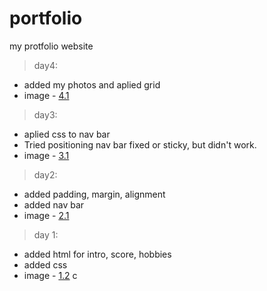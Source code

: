 # portfolio
my protfolio website

>day4:
- added my photos and aplied grid 
- image - [4.1](/progressImages/day4.png)

>day3:
- aplied css to nav bar
- Tried positioning nav bar fixed or sticky, but didn't work.
- image - [3.1](/progressImages/day3.png)

>day2:
- added padding, margin, alignment
- added nav bar
- image - [2.1](/progressImages/day2.png)

>day 1:
- added html for intro, score, hobbies
- added css
- image - [1.2](/progressImages/day1.png)
c